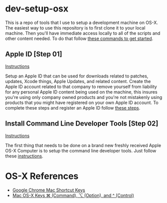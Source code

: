# dev-setup-osx

This is a repo of tools that I use to setup a development machine on OS-X. The easiest way to use this repository is to first clone it to your local machine. Then you'll have immediate access locally to all of the scripts and other content needed. To do that follow [these commands to get started]().

## Apple ID [Step 01]

[Instructions](Applie-ID/apple-id.md)

Setup an Apple ID that can be used for downloads related to patches, updates, Xcode things, Apple Updates, and related content. Create the Apple ID account related to that company to remove yourself from liability for any personal Apple ID content being used on the machine, this insures you're using only company owned products and you're not mistakenly using products that you might have registered on your own Apple ID account. To complete these steps and register an Apple ID follow [these steps](Applie-ID/apple-id.md).

## Install Command Line Developer Tools [Step 02]

[Instructions](getting-started/getting-started.md)

The first thing that needs to be done on a brand new freshly received Apple OS-X Computer is to setup the command line developer tools. Just follow these [instructions](getting-started/getting-started.md).

## 

# OS-X References

* [Google Chrome Mac Shortcut Keys](http://compositecode.com/docs/google-chrome-mac-shortcuts/)
* [Mac OS-X Keys ⌘ (Command), ⌥ (Option), and ^ (Control)](http://compositecode.com/os-x-docs/mac-os-x-keys/)